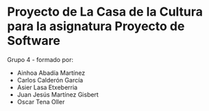 # Proyecto de La Casa de la Cultura para la asignatura Proyecto de Software

Grupo 4 - formado por:
* Ainhoa Abadía Martínez
* Carlos Calderón García
* Asier Lasa Etxeberria
* Juan Jesús Martínez Gisbert
* Oscar Tena Oller
